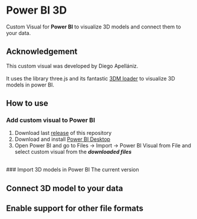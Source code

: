 # Power BI 3D
Custom Visual for **Power BI** to visualize 3D models and connect them to your data.
<br />

## Acknowledgement
This custom visual was developed by Diego Apellániz.<br/> <br/> 
It uses the library three.js and its fantastic [3DM loader](https://threejs.org/docs/#examples/en/loaders/3DMLoader) to visualize 3D models in power BI.

## How to use
### Add custom visual to Power BI
1) Download last [release](https://github.com/diego-apellaniz/PowerBI3D/releases) of this repository
2) Download and install [Power BI Desktop](https://www.microsoft.com/store/productId/9NTXR16HNW1T)
3) Open Power BI and go to Files -> Import -> Power BI Visual from File and select custom visual from the ***downloaded files***
<br />
### Import 3D models in Power BI
The current version
<br />

## Connect 3D model to your data


## Enable support for other file formats

